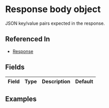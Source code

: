 
# Response body object

JSON key/value pairs expected in the response.

## Referenced In

- [Response](/docs/references/schemas/Response)

## Fields

Field | Type | Description | Default
:-- | :-- | :-- | :--

## Examples
